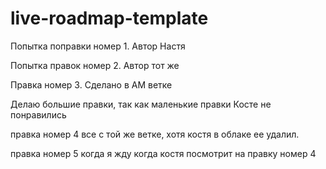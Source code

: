 # live-roadmap-template

Попытка поправки номер 1. Автор Настя

Попытка правок номер 2. Автор тот же

Правка номер 3. Сделано в АМ ветке

Делаю большие правки, так как маленькие правки Косте не понравились



правка номер 4 все с той же ветке, хотя костя в облаке ее удалил. 



правка номер 5 когда я жду когда костя посмотрит на правку номер 4